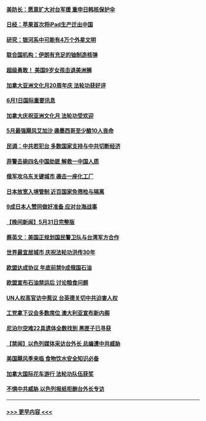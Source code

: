 #### [美防长：愿意扩大对台军援 重申日韩核保护伞](../pages/prog202/a103444072.md?t=06020001) 
#### [日经：苹果首次将iPad生产迁出中国](../pages/prog202/a103444044.md?t=06020001) 
#### [研究：银河系中可能有4万个外星文明](../pages/prog202/a103443892.md?t=06020001) 
#### [联合国机构：伊朗有充足的铀制造核弹](../pages/prog202/a103443909.md?t=06020001) 
#### [超级勇敢！ 美国9岁女孩击退美洲狮](../pages/prog202/a103443900.md?t=06020001) 
#### [加拿大亚洲文化月20周年庆 法轮功获好评](../pages/prog202/a103443870.md?t=06020001) 
#### [6月1日国际重要讯息](../pages/prog202/a103443861.md?t=06020001) 
#### [加拿大庆祝亚洲文化月 法轮功受欢迎](../pages/prog202/a103443127.md?t=06020001) 
#### [5月最强飓风艾加沙 袭墨西哥至少酿10人丧命](../pages/prog202/a103443829.md?t=06020001) 
#### [民调：中共若犯台 多数国家支持与中共切断经济](../pages/prog202/a103443805.md?t=06020001) 
#### [菲警击毙四名中国劫匪 解救一中国人质](../pages/prog202/a103443783.md?t=06020001) 
#### [俄军攻乌东关键城市 袭击一座化工厂](../pages/prog202/a103443761.md?t=06020001) 
#### [日本放宽入境管制 近百国家免筛检与隔离](../pages/prog202/a103443636.md?t=06020001) 
#### [9成日本人赞同做好准备 应对台海战事](../pages/prog202/a103443635.md?t=06020001) 
#### [【晚间新闻】5月31日完整版](../pages/prog202/a103443598.md?t=06020001) 
#### [蔡英文：美国正规划国民警卫队与台湾军方合作](../pages/prog202/a103443545.md?t=06020001) 
#### [世界最宜居城市 庆祝法轮功洪传30年](../pages/prog202/a103443362.md?t=06020001) 
#### [欧盟达成协议 年底前禁9成俄国石油](../pages/prog202/a103443358.md?t=06020001) 
#### [欧盟宣布石油禁运后 讨论粮食问题](../pages/prog202/a103443360.md?t=06020001) 
#### [UN人权高官访中惹议 台英德关切中共迫害人权](../pages/prog202/a103443349.md?t=06020001) 
#### [工党拿下议会多数席位 澳大利亚宣布新内阁](../pages/prog202/a103443348.md?t=06020001) 
#### [尼泊尔空难22具遗体全数找到 黑匣子已寻获](../pages/prog202/a103443346.md?t=06020001) 
#### [【禁闻】以色列媒体采访台外长 总编遭中共威胁](../pages/prog202/a103443226.md?t=06020001) 
#### [美国飓风季来临 食物饮水安全知识必备](../pages/prog202/a103443028.md?t=06020001) 
#### [加拿大国际花车游行 法轮功队伍获奖](../pages/prog202/a103442983.md?t=06020001) 
#### [不惧中共威胁 以色列报纸拒删台外长专访](../pages/prog202/a103443012.md?t=06020001) 

----
#### [ >>> 更早内容 <<< ](../indexes/prog202-earlier.md)

